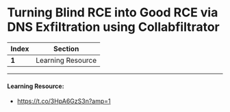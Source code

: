 # Turning Blind RCE into Good RCE via DNS Exfiltration using Collabfiltrator

Index | Section
--- | ---
**1** | Learning Resource

___


#### Learning Resource: 

* https://t.co/3HpA6GzS3n?amp=1